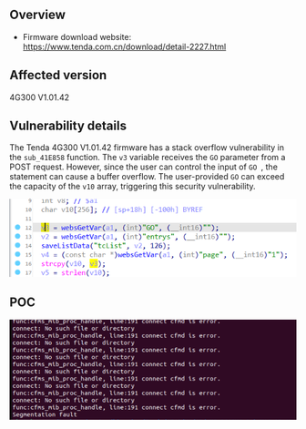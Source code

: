 ## Overview

- Firmware download website: https://www.tenda.com.cn/download/detail-2227.html

## Affected version

4G300 V1.01.42

## Vulnerability details

The Tenda 4G300 V1.01.42 firmware has a stack overflow vulnerability in the `sub_41E858` function. The `v3` variable receives the `GO` parameter from a POST request. However, since the user can control the input of `GO `, the statement can cause a buffer overflow. The user-provided `GO` can exceed the capacity of the `v10` array, triggering this security vulnerability.

![image-20240418105141442](https://raw.githubusercontent.com/abcdefg-png/images2/main/image-20240418105141442.png)

## POC

![image-20240416114043980](https://raw.githubusercontent.com/abcdefg-png/images2/main/image-20240416114043980.png)
